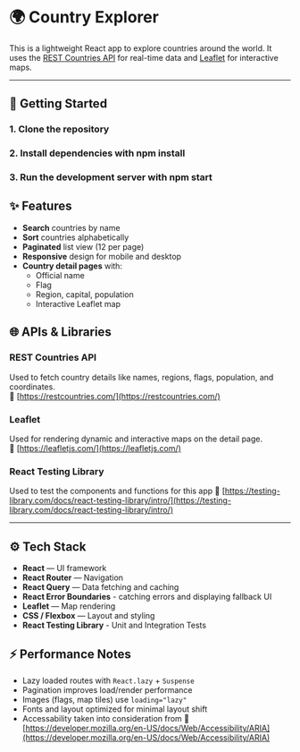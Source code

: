 # 🌍 Country Explorer

This is a lightweight React app to explore countries around the world. It uses the [REST Countries API](https://restcountries.com/) for real-time data and [Leaflet](https://leafletjs.com/) for interactive maps.

---

## 🚀 Getting Started

### 1. Clone the repository
### 2. Install dependencies with npm install
### 3. Run the development server with npm start



## ✨ Features

- **Search** countries by name  
- **Sort** countries alphabetically  
- **Paginated** list view (12 per page)  
- **Responsive** design for mobile and desktop  
- **Country detail pages** with:
  - Official name  
  - Flag  
  - Region, capital, population  
  - Interactive Leaflet map  


## 🌐 APIs & Libraries

### REST Countries API  
Used to fetch country details like names, regions, flags, population, and coordinates.  
🔗 [https://restcountries.com/](https://restcountries.com/)

### Leaflet  
Used for rendering dynamic and interactive maps on the detail page.  
🔗 [https://leafletjs.com/](https://leafletjs.com/)

### React Testing Library
Used to test the components and functions for this app
🔗 [https://testing-library.com/docs/react-testing-library/intro/](https://testing-library.com/docs/react-testing-library/intro/)

---

## ⚙️ Tech Stack

- **React** — UI framework  
- **React Router** — Navigation  
- **React Query** — Data fetching and caching  
- **React Error Boundaries** - catching errors and displaying fallback UI
- **Leaflet** — Map rendering  
- **CSS / Flexbox** — Layout and styling  
- **React Testing Library** - Unit and Integration Tests

## ⚡ Performance Notes

- Lazy loaded routes with `React.lazy` + `Suspense`  
- Pagination improves load/render performance  
- Images (flags, map tiles) use `loading="lazy"`  
- Fonts and layout optimized for minimal layout shift  
- Accessability taken into consideration from  🔗 [https://developer.mozilla.org/en-US/docs/Web/Accessibility/ARIA](https://developer.mozilla.org/en-US/docs/Web/Accessibility/ARIA)
